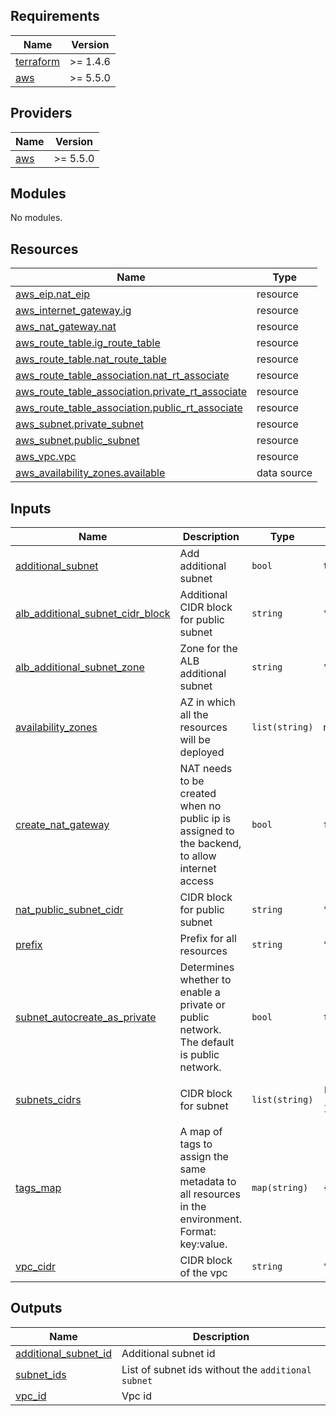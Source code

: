 <!-- BEGIN_TF_DOCS -->
## Requirements

| Name | Version |
|------|---------|
| <a name="requirement_terraform"></a> [terraform](#requirement\_terraform) | >= 1.4.6 |
| <a name="requirement_aws"></a> [aws](#requirement\_aws) | >= 5.5.0 |

## Providers

| Name | Version |
|------|---------|
| <a name="provider_aws"></a> [aws](#provider\_aws) | >= 5.5.0 |

## Modules

No modules.

## Resources

| Name | Type |
|------|------|
| [aws_eip.nat_eip](https://registry.terraform.io/providers/hashicorp/aws/latest/docs/resources/eip) | resource |
| [aws_internet_gateway.ig](https://registry.terraform.io/providers/hashicorp/aws/latest/docs/resources/internet_gateway) | resource |
| [aws_nat_gateway.nat](https://registry.terraform.io/providers/hashicorp/aws/latest/docs/resources/nat_gateway) | resource |
| [aws_route_table.ig_route_table](https://registry.terraform.io/providers/hashicorp/aws/latest/docs/resources/route_table) | resource |
| [aws_route_table.nat_route_table](https://registry.terraform.io/providers/hashicorp/aws/latest/docs/resources/route_table) | resource |
| [aws_route_table_association.nat_rt_associate](https://registry.terraform.io/providers/hashicorp/aws/latest/docs/resources/route_table_association) | resource |
| [aws_route_table_association.private_rt_associate](https://registry.terraform.io/providers/hashicorp/aws/latest/docs/resources/route_table_association) | resource |
| [aws_route_table_association.public_rt_associate](https://registry.terraform.io/providers/hashicorp/aws/latest/docs/resources/route_table_association) | resource |
| [aws_subnet.private_subnet](https://registry.terraform.io/providers/hashicorp/aws/latest/docs/resources/subnet) | resource |
| [aws_subnet.public_subnet](https://registry.terraform.io/providers/hashicorp/aws/latest/docs/resources/subnet) | resource |
| [aws_vpc.vpc](https://registry.terraform.io/providers/hashicorp/aws/latest/docs/resources/vpc) | resource |
| [aws_availability_zones.available](https://registry.terraform.io/providers/hashicorp/aws/latest/docs/data-sources/availability_zones) | data source |

## Inputs

| Name | Description | Type | Default | Required |
|------|-------------|------|---------|:--------:|
| <a name="input_additional_subnet"></a> [additional\_subnet](#input\_additional\_subnet) | Add additional subnet | `bool` | `true` | no |
| <a name="input_alb_additional_subnet_cidr_block"></a> [alb\_additional\_subnet\_cidr\_block](#input\_alb\_additional\_subnet\_cidr\_block) | Additional CIDR block for public subnet | `string` | `"10.0.3.0/24"` | no |
| <a name="input_alb_additional_subnet_zone"></a> [alb\_additional\_subnet\_zone](#input\_alb\_additional\_subnet\_zone) | Zone for the ALB additional subnet | `string` | `""` | no |
| <a name="input_availability_zones"></a> [availability\_zones](#input\_availability\_zones) | AZ in which all the resources will be deployed | `list(string)` | n/a | yes |
| <a name="input_create_nat_gateway"></a> [create\_nat\_gateway](#input\_create\_nat\_gateway) | NAT needs to be created when no public ip is assigned to the backend, to allow internet access | `bool` | `false` | no |
| <a name="input_nat_public_subnet_cidr"></a> [nat\_public\_subnet\_cidr](#input\_nat\_public\_subnet\_cidr) | CIDR block for public subnet | `string` | `"10.0.2.0/24"` | no |
| <a name="input_prefix"></a> [prefix](#input\_prefix) | Prefix for all resources | `string` | `"weka"` | no |
| <a name="input_subnet_autocreate_as_private"></a> [subnet\_autocreate\_as\_private](#input\_subnet\_autocreate\_as\_private) | Determines whether to enable a private or public network. The default is public network. | `bool` | `false` | no |
| <a name="input_subnets_cidrs"></a> [subnets\_cidrs](#input\_subnets\_cidrs) | CIDR block for subnet | `list(string)` | <pre>[<br>  "10.0.1.0/24"<br>]</pre> | no |
| <a name="input_tags_map"></a> [tags\_map](#input\_tags\_map) | A map of tags to assign the same metadata to all resources in the environment. Format: key:value. | `map(string)` | `{}` | no |
| <a name="input_vpc_cidr"></a> [vpc\_cidr](#input\_vpc\_cidr) | CIDR block of the vpc | `string` | `"10.0.0.0/16"` | no |

## Outputs

| Name | Description |
|------|-------------|
| <a name="output_additional_subnet_id"></a> [additional\_subnet\_id](#output\_additional\_subnet\_id) | Additional subnet id |
| <a name="output_subnet_ids"></a> [subnet\_ids](#output\_subnet\_ids) | List of subnet ids without the `additional subnet` |
| <a name="output_vpc_id"></a> [vpc\_id](#output\_vpc\_id) | Vpc id |
<!-- END_TF_DOCS -->
